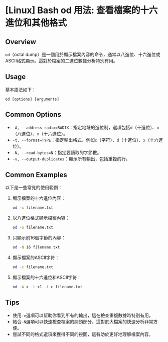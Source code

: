 # [Linux] Bash od 用法: 查看檔案的十六進位和其他格式

## Overview
`od`（octal dump）是一個用於顯示檔案內容的命令，通常以八進位、十六進位或ASCII格式顯示。這對於檔案的二進位數據分析特別有用。

## Usage
基本語法如下：
```
od [options] [arguments]
```

## Common Options
- `-A, --address-radix=RADIX`：指定地址的進位制，選項包括`d`（十進位）、`o`（八進位）、`x`（十六進位）。
- `-t, --format=TYPE`：指定輸出格式，例如`c`（字符）、`d`（十進位）、`x`（十六進位）。
- `-N, --read-bytes=N`：指定要讀取的字節數。
- `-v, --output-duplicates`：顯示所有輸出，包括重複的行。

## Common Examples
以下是一些常見的使用範例：

1. 顯示檔案的十六進位內容：
   ```bash
   od -x filename.txt
   ```

2. 以八進位格式顯示檔案內容：
   ```bash
   od -o filename.txt
   ```

3. 只顯示前16個字節的內容：
   ```bash
   od -N 16 filename.txt
   ```

4. 顯示檔案的ASCII字符：
   ```bash
   od -c filename.txt
   ```

5. 顯示檔案的十六進位和ASCII字符：
   ```bash
   od -A x -t x1 -t c filename.txt
   ```

## Tips
- 使用`-v`選項可以幫助你看到所有的輸出，這在檢查重複數據時特別有用。
- 結合`-N`選項可以快速檢查檔案的開頭部分，這對於大檔案的快速分析非常方便。
- 嘗試不同的格式選項來獲得不同的視圖，這有助於更好地理解檔案內容。
